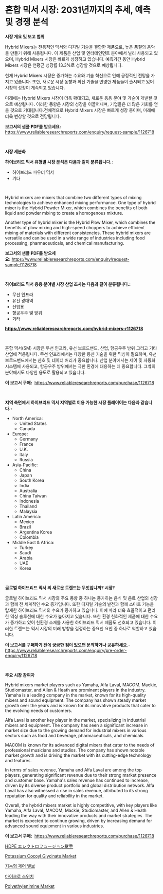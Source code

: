 <p><h1>혼합 믹서 시장: 2031년까지의 추세, 예측 및 경쟁 분석</h1></p><p><strong>시장 개요 및 보고 범위</strong></p>
<p><p>Hybrid Mixers는 전통적인 믹서와 디지털 기술을 결합한 제품으로, 높은 품질의 음악을 만들기 위해 사용됩니다. 이 제품은 산업 및 엔터테인먼트 분야에서 널리 사용되고 있으며, Hybrid Mixers 시장은 빠르게 성장하고 있습니다. 예측기간 동안 Hybrid Mixers 시장은 연평균 성장률 13.3%로 성장할 것으로 예상됩니다.</p><p>현재 Hybrid Mixers 시장은 증가하는 수요와 기술 혁신으로 인해 긍정적인 전망을 가지고 있습니다. 또한, 새로운 시장 동향과 최신 기술을 반영한 제품들이 출시되고 있어 시장의 성장이 계속되고 있습니다.</p><p>미래에는 Hybrid Mixers 시장이 더욱 확대되고, 새로운 응용 분야 및 기술이 개발될 것으로 예상됩니다. 이러한 동향은 시장의 성장을 이끌어내며, 기업들은 더 많은 기회를 얻을 것으로 기대됩니다.전체적으로 Hybrid Mixers 시장은 빠르게 성장 중이며, 미래에 더욱 번창할 것으로 전망됩니다.</p></p>
<p><strong>보고서의 샘플 PDF를 받으세요:</strong> <a href="https://www.reliableresearchreports.com/enquiry/request-sample/1126718">https://www.reliableresearchreports.com/enquiry/request-sample/1126718</a></p>
<p>&nbsp;</p>
<p><strong>시장 세분화</strong></p>
<p><strong>하이브리드 믹서 유형별 시장 분석은 다음과 같이 분류됩니다.:</strong></p>
<p><ul><li>하이브리드 파우더 믹서</li><li>기타</li></ul></p>
<p>&nbsp;</p>
<p><p>Hybrid mixers are mixers that combine two different types of mixing technologies to achieve enhanced mixing performance. One type of hybrid mixer is the Hybrid Powder Mixer, which combines the benefits of both liquid and powder mixing to create a homogenous mixture.</p><p>Another type of hybrid mixer is the Hybrid Plow Mixer, which combines the benefits of plow mixing and high-speed choppers to achieve efficient mixing of materials with different consistencies. These hybrid mixers are versatile and can be used in a wide range of industries including food processing, pharmaceuticals, and chemical manufacturing.</p></p>
<p><strong>보고서의 샘플 PDF를 받으세요:</strong>&nbsp;<a href="https://www.reliableresearchreports.com/enquiry/request-sample/1126718">https://www.reliableresearchreports.com/enquiry/request-sample/1126718</a></p>
<p>&nbsp;</p>
<p><strong> 하이브리드 믹서 응용 분야별 시장 산업 조사는 다음과 같이 분류됩니다.:</strong></p>
<p><ul><li>무선 인프라</li><li>유선 광대역</li><li>산업용</li><li>항공우주 및 방위</li><li>기타</li></ul></p>
<p><strong><a href="https://www.reliableresearchreports.com/hybrid-mixers-r1126718">https://www.reliableresearchreports.com/hybrid-mixers-r1126718</a></strong></p>
<p>&nbsp;</p>
<p><p>혼합 믹서(SM) 시장은 무선 인프라, 유선 브로드밴드, 산업, 항공우주 방위 그리고 기타 산업에 적용됩니다. 무선 인프라에서는 다양한 통신 기술을 위한 믹싱이 필요하며, 유선 브로드밴드에서는 신호 및 데이터 처리가 중요합니다. 산업 분야에서는 제어 및 자동화 시스템에 사용되고, 항공우주 방위에서는 극한 환경에 대응하는 데 중요합니다. 그밖의 분야에서도 다양한 용도로 활용되고 있습니다.</p></p>
<p><strong>이 보고서 구매:</strong>&nbsp; <a href="https://www.reliableresearchreports.com/purchase/1126718">https://www.reliableresearchreports.com/purchase/1126718</a></p>
<p>&nbsp;</p>
<p><strong>지역 측면에서 하이브리드 믹서 지역별로 이용 가능한 시장 플레이어는 다음과 같습니다.:</strong></p>
<p><ul>
    <li>
        North America:
        <ul>
            <li>United States</li>
            <li>Canada</li>
        </ul>
    </li>
    <li>
        Europe:
        <ul>
            <li>Germany</li>
            <li>France</li>
            <li>U.K.</li>
            <li>Italy</li>
            <li>Russia</li>
        </ul>
    </li>
    <li>
        Asia-Pacific:
        <ul>
            <li>China</li>
            <li>Japan</li>
            <li>South Korea</li>
            <li>India</li>
            <li>Australia</li>
            <li>China Taiwan</li>
            <li>Indonesia</li>
            <li>Thailand</li>
            <li>Malaysia</li>
        </ul>
    </li>
    <li>
        Latin America:
        <ul>
            <li>Mexico</li>
            <li>Brazil</li>
            <li>Argentina Korea</li>
            <li>Colombia</li>
        </ul>
    </li>
    <li>
        Middle East & Africa:
        <ul>
            <li>Turkey</li>
            <li>Saudi</li>
            <li>Arabia</li>
            <li>UAE</li>
            <li>Korea</li>
        </ul>
    </li>
    </ul></p>
<p>&nbsp;</p>
<p><strong>글로벌 하이브리드 믹서 의 새로운 트렌드는 무엇입니까? 시장?</strong></p>
<p><p>글로벌 하이브리드 믹서 시장의 주요 동향 중 하나는 증가하는 음식 및 음료 산업의 성장과 함께 전 세계적인 수요 증가입니다. 또한 디지털 기술의 발전과 함께 스마트 기능을 탑재한 하이브리드 믹서의 수요가 증가하고 있습니다. 이에 따라 더욱 효율적이고 편리한 믹싱 솔루션에 대한 수요가 높아지고 있습니다. 또한 환경 친화적인 제품에 대한 수요가 증가하고 있어 친환경 소재를 사용한 하이브리드 믹서 제품도 선호되고 있습니다. 이러한 트렌드는 믹서 시장의 미래 방향을 결정하는 중요한 요인 중 하나로 역할하고 있습니다.</p></p>
<p><strong>이 보고서를 구매하기 전에 궁금한 점이 있으면 문의하거나 공유하세요.</strong>- <a href="https://www.reliableresearchreports.com/enquiry/pre-order-enquiry/1126718">https://www.reliableresearchreports.com/enquiry/pre-order-enquiry/1126718</a></p>
<p>&nbsp;</p>
<p><strong>주요 시장 참여자</strong></p>
<p><p>Hybrid mixers market players such as Yamaha, Alfa Laval, MACOM, Mackie, Studiomaster, and Allen & Heath are prominent players in the industry. Yamaha is a leading company in the market, known for its high-quality mixers and sound equipment. The company has shown steady market growth over the years and is known for its innovative products that cater to the evolving needs of customers.</p><p>Alfa Laval is another key player in the market, specializing in industrial mixers and equipment. The company has seen a significant increase in market size due to the growing demand for industrial mixers in various sectors such as food and beverage, pharmaceuticals, and chemicals.</p><p>MACOM is known for its advanced digital mixers that cater to the needs of professional musicians and studios. The company has shown notable market growth and is driving the market with its cutting-edge technology and features.</p><p>In terms of sales revenue, Yamaha and Alfa Laval are among the top players, generating significant revenue due to their strong market presence and customer base. Yamaha's sales revenue has continued to increase, driven by its diverse product portfolio and global distribution network. Alfa Laval has also witnessed a rise in sales revenue, attributed to its strong reputation for quality and reliability in the market.</p><p>Overall, the hybrid mixers market is highly competitive, with key players like Yamaha, Alfa Laval, MACOM, Mackie, Studiomaster, and Allen & Heath leading the way with their innovative products and market strategies. The market is expected to continue growing, driven by increasing demand for advanced sound equipment in various industries.</p></p>
<p><strong>이 보고서 구매:</strong>&nbsp;&nbsp;<a href="https://www.reliableresearchreports.com/purchase/1126718">https://www.reliableresearchreports.com/purchase/1126718</a></p>
<p><p><a href="https://github.com/xnljig2898992/Market-Research-Report-List-1/blob/main/237609326502.md">HDPE エレクトロフュージョン継手</a></p><p><a href="https://issuu.com/reportprime-2/docs/potassium-cocoyl-glycinate-market-size-2030.pptx">Potassium Cocoyl Glycinate Market</a></p><p><a href="https://github.com/xvz497517413/Market-Research-Report-List-1/blob/main/170514124586.md">지능형 제어 밸브</a></p><p><a href="https://github.com/vskv4779xr1/Market-Research-Report-List-1/blob/main/981168524587.md">마이크로 스위치</a></p><p><a href="https://issuu.com/reportprime-2/docs/polyethylenimine-market-size-2030.pptx">Polyethylenimine Market</a></p></p>